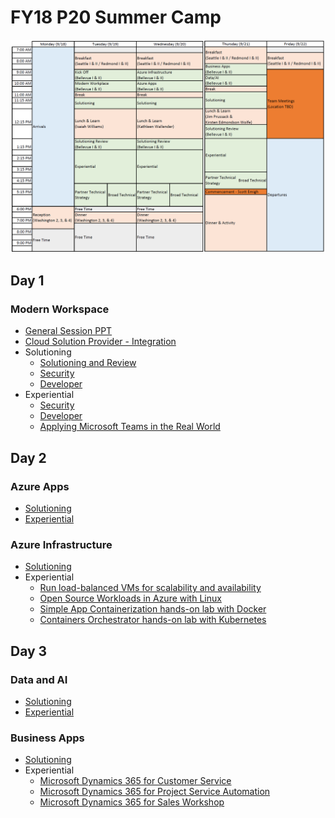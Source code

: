 # FY18 P20 Summer Camp

![Schedule](./img/schedule.png)


## Day 1
### Modern Workspace
 - [General Session PPT](./ModernWorkplace/mw-general-session.pptx)
 - [Cloud Solution Provider - Integration](./ModernWorkplace/CloudSolutionProvider-Integration.pptx)
 - Solutioning
    - [Solutioning and Review](./ModernWorkplace/MW-Solutioning-and-Review-v1.7.pptx)
    - [Security](./ModernWorkplace/security/P20ModernWorkplaceSecurity.pptx )
    - [Developer](./ModernWorkplace/dev/WorkingLife-Balance.pptx)
 - Experiential
    - [Security](./ModernWorkplace/security/)
    - [Developer](./ModernWorkplace/dev/lab1-graph-explorer.md) 
    - [Applying Microsoft Teams in the Real World](./ModernWorkplace/experiential-guide-v2.docx)

## Day 2
### Azure Apps
 - [Solutioning](https://1drv.ms/w/s!ApNjXNBDMrWt2zNEDRjyKEpH1Lgm)
 - [Experiential](https://1drv.ms/b/s!ApNjXNBDMrWt2zQbDuj6I_6WHZnR)

### Azure Infrastructure
 - [Solutioning](./AzureIaaS/solutioning.html)
 - Experiential
    - [Run load-balanced VMs for scalability and availability](./AzureIaaS/SingleRegionHALab/)
    - [Open Source Workloads in Azure with Linux](./AzureIaaS/AzureOSS/)
    - [Simple App Containerization hands-on lab with Docker](./AzureIaaS/SimpleContainers/)
    - [Containers Orchestrator hands-on lab with Kubernetes](./AzureIaaS/KubernetesContainers/)

## Day 3
### Data and AI
 - [Solutioning](./DataAi/)
 - [Experiential](https://github.com/chmitch/p20camp-dataandai)

### Business Apps
 - [Solutioning](./BusinessApps/solutioning-scenario.pdf)
 - Experiential
     - [Microsoft Dynamics 365 for Customer Service](./BusinessApps/customer-service.pdf)
     - [Microsoft Dynamics 365 for Project Service Automation](./BusinessApps/project-service-automation.pdf)
     - [Microsoft Dynamics 365 for Sales Workshop](./BusinessApps/sales-workshop.pdf)

